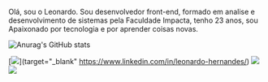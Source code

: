 Olá, sou o Leonardo. Sou desenvolvedor front-end, formado em analise e desenvolvimento de sistemas pela Faculdade Impacta, tenho 23 anos, sou Apaixonado por tecnologia e por aprender coisas novas.

![Anurag's GitHub stats](https://github-readme-stats.vercel.app/api?username=leonardohernandesq&count_private=true&show_icons=true&theme=dracula)

[<img src="https://img.shields.io/badge/linkedin-%230077B5.svg?&style=for-the-badge&logo=linkedin&logoColor=white" />](target="_blank" https://www.linkedin.com/in/leonardo-hernandes/)
[<img src = "https://img.shields.io/badge/instagram-%23E4405F.svg?&style=for-the-badge&logo=instagram&logoColor=white">](https://www.instagram.com/leo.hernandes/)
[<img src = "https://img.shields.io/badge/facebook-%231877F2.svg?&style=for-the-badge&logo=facebook&logoColor=white">](https://www.facebook.com/leonardo.hernandes.q/)
